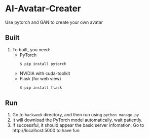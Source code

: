 # AI-Avatar-Creater
Use pytorch and GAN to create your own avatar

## Built
1. To built, you need:
    * PyTorch
        ```sh
        $ pip install pytorch
        ```
    * NVIDIA with cuda-toolkit
    * Flask (for web view)
        ```sh
        $ pip install flask
        ```

## Run
1. Go to `hackweek` directory, and then run using `python manage.py`
2. It will download the PyTorch model automatically, wait patiently.
3. If successful, it should appear the basic server infomation. Go to http://localhost:5000 to have fun
